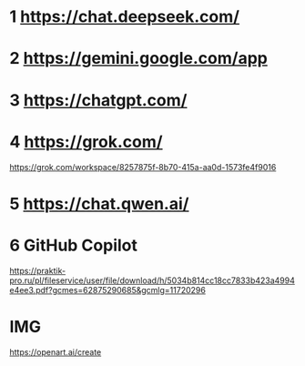 # 1 https://chat.deepseek.com/

# 2 https://gemini.google.com/app

# 3 https://chatgpt.com/

# 4 https://grok.com/
https://grok.com/workspace/8257875f-8b70-415a-aa0d-1573fe4f9016

# 5 https://chat.qwen.ai/

# 6 GitHub Copilot

https://praktik-pro.ru/pl/fileservice/user/file/download/h/5034b814cc18cc7833b423a4994e4ee3.pdf?gcmes=62875290685&gcmlg=11720296


# IMG
https://openart.ai/create




